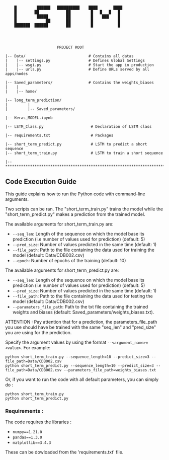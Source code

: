 
		█         ██████   ██████████    ████       ████
		█        ██            ██         █   █   █   █
		█         █████        ██         █    ███    █
		█             ██       ██         █           █
		███████  ██████        ██         █           █



                        
                           PROJECT ROOT

	|-- Data/                            # Contains all datas 
	|    |-- settings.py                 # Defines Global Settings
	|    |-- wsgi.py                     # Start the app in production
	|    |-- urls.py                     # Define URLs served by all apps/nodes

	|-- Saved_parameters/                # Contains the weights_biases
	|    |
	|    |-- home/

	|-- long_term_prediction/
	|         |      
	|         |-- Saved_parameters/ 

	|-- Keras_MODEL.ipynb

	|-- LSTM_Class.py                     # Declaration of LSTM class

	|-- requirements.txt                  # Packages

	|-- short_term_predict.py             # LSTM to predict a short sequence
	|-- short_term_train.py               # LSTM to train a short sequence

	|-- ************************************************************************

## Code Execution Guide

This guide explains how to run the Python code with command-line arguments.

Two scripts can be ran. The "short_term_train.py" trains the model while the "short_term_predict.py" makes a prediction from the trained model. 

The available arguments for short_term_train.py are:

- `--seq_len`: Length of the sequence on which the model base its prediction (i.e number of values used for prediction) (default: 5)
- `--pred_size`: Number of values predicted in the same time (default: 1)
- `--file_path`: Path to the file containing the data used for training the model (default: Data/CDB002.csv)
- `--epoch`: Number of epochs of the training (default: 10)


The available arguments for short_term_predict.py are:

- `--seq_len`: Length of the sequence on which the model base its prediction (i.e number of values used for prediction) (default: 5)
- `--pred_size`: Number of values predicted in the same time (default: 1)
- `--file_path`: Path to the file containing the data used for testing the model (default: Data/CDB002.csv)
- `--parameters_file_path`: Path to the txt file containing the trained weights and biases (default: Saved_parameters/weights_biases.txt).

ATTENTION : Pay attention that for a prediction, the parameters_file_path you use should have be trained with the same "seq_len" and "pred_size" you are using for the prediction.

Specify the argument values by using the format `--<argument_name>=<value>`. For example:

	python short_term_train.py --sequence_length=10 --predict_size=3 --file_path=Data/CDB002.csv
	python short_term_predict.py --sequence_length=10 --predict_size=3 --file_path=Data/CDB002.csv --parameters_file_path=weights_biases.txt

Or, if you want to run the code with all default parameters, you can simply do :

	python short_term_train.py 
	python short_term_predict.py


### Requirements : 

The code requires the libraries :

- `numpy==1.21.0`
- `pandas==1.3.0`
- `matplotlib==3.4.3`

These can be dowloaded from the 'requirements.txt' file.
